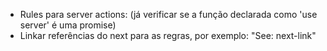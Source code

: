 - Rules para server actions: (já verificar se a função declarada como 'use server' é uma promise)
- Linkar referências do next para as regras, por exemplo: "See: next-link"
